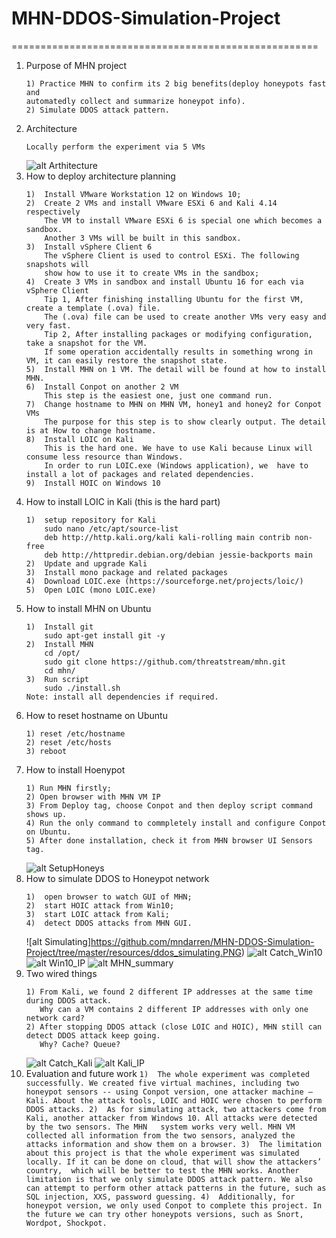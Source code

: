 # MHN-DDOS-Simulation-Project
=====================================================
1. Purpose of MHN project
	```
	1) Practice MHN to confirm its 2 big benefits(deploy honeypots fast and 
	automatedly collect and summarize honeypot info).
	2) Simulate DDOS attack pattern.
	```
2. Architecture
	```
	Locally perform the experiment via 5 VMs
	```
	![alt Arthitecture](https://github.com/mndarren/MHN-DDOS-Simulation-Project/blob/master/resources/MHN_architecture.png)
3. How to deploy architecture planning
	```
	1)	Install VMware Workstation 12 on Windows 10;
	2)	Create 2 VMs and install VMware ESXi 6 and Kali 4.14 respectively
		The VM to install VMware ESXi 6 is special one which becomes a sandbox.
		Another 3 VMs will be built in this sandbox.
	3)	Install vSphere Client 6
		The vSphere Client is used to control ESXi. The following snapshots will
		show how to use it to create VMs in the sandbox;
	4)	Create 3 VMs in sandbox and install Ubuntu 16 for each via vSphere Client
		Tip 1, After finishing installing Ubuntu for the first VM, create a template (.ova) file.
		The (.ova) file can be used to create another VMs very easy and 	very fast.
		Tip 2, After installing packages or modifying configuration, take a snapshot for the VM.
		If some operation accidentally results in something wrong in VM, it can easily restore the snapshot state.
	5)	Install MHN on 1 VM. The detail will be found at how to install MHN.
	6)	Install Conpot on another 2 VM
		This step is the easiest one, just one command run.
	7)	Change hostname to MHN on MHN VM, honey1 and honey2 for Conpot VMs
		The purpose for this step is to show clearly output. The detail is at How to change hostname.
	8)	Install LOIC on Kali
		This is the hard one. We have to use Kali because Linux will consume less resource than Windows.
		In order to run LOIC.exe (Windows application), we 	have to install a lot of packages and related dependencies.
	9)	Install HOIC on Windows 10
	```
4. How to install LOIC in Kali (this is the hard part)
	```
	1)	setup repository for Kali 
	 	sudo nano /etc/apt/source-list
		deb http://http.kali.org/kali kali-rolling main contrib non-free
		deb http://httpredir.debian.org/debian jessie-backports main
	2)	Update and upgrade Kali
	3)	Install mono package and related packages
	4)	Download LOIC.exe (https://sourceforge.net/projects/loic/)
	5)	Open LOIC (mono LOIC.exe)
	```
5. How to install MHN on Ubuntu
	```
	1)	Install git
		sudo apt-get install git -y
	2)	Install MHN
		cd /opt/
		sudo git clone https://github.com/threatstream/mhn.git
		cd mhn/
	3)	Run script
		sudo ./install.sh
	Note: install all dependencies if required.
	```
6. How to reset hostname on Ubuntu
	```
	1) reset /etc/hostname
	2) reset /etc/hosts
	3) reboot
	```
7. How to install Hoenypot
	```
	1) Run MHN firstly;
	2) Open browser with MHN VM IP
	3) From Deploy tag, choose Conpot and then deploy script command shows up.
	4) Run the only command to commpletely install and configure Conpot on Ubuntu.
	5) After done installation, check it from MHN browser UI Sensors tag.
	```
	![alt SetupHoneys](https://github.com/mndarren/MHN-DDOS-Simulation-Project/tree/master/resources/setup_2_honey.PNG)
8. How to simulate DDOS to Honeypot network
	```
	1)	open browser to watch GUI of MHN;
	2)	start HOIC attack from Win10;
	3)	start LOIC attack from Kali;
	4)	detect DDOS attacks from MHN GUI.
	```
	![alt Simulating]https://github.com/mndarren/MHN-DDOS-Simulation-Project/tree/master/resources/ddos_simulating.PNG)
	![alt Catch_Win10](https://github.com/mndarren/MHN-DDOS-Simulation-Project/tree/master/resources/catch_win10_ip.PNG)
	![alt Win10_IP](https://github.com/mndarren/MHN-DDOS-Simulation-Project/tree/master/resources/win10_ip.PNG)
	![alt MHN_summary](https://github.com/mndarren/MHN-DDOS-Simulation-Project/tree/master/resources/MHN_summary_attck.PNG)
9. Two wired things
	```
	1) From Kali, we found 2 different IP addresses at the same time during DDOS attack.
	   Why can a VM contains 2 different IP addresses with only one network card?
	2) After stopping DDOS attack (close LOIC and HOIC), MHN still can detect DDOS attack keep going.
	   Why? Cache? Queue?
	```
	![alt Catch_Kali](https://github.com/mndarren/MHN-DDOS-Simulation-Project/tree/master/resources/catch_kali_attack.PNG)
	![alt Kali_IP](https://github.com/mndarren/MHN-DDOS-Simulation-Project/tree/master/resources/Kali_ip.PNG)
10.  Evaluation and future work
	```
	1)	The whole experiment was completed successfully. We created five virtual machines,
		including two honeypot sensors -- using Conpot version, one attacker machine – Kali.
		About the attack tools, LOIC and HOIC were chosen to perform DDOS attacks.
	2)	As for simulating attack, two attackers come from Kali, another attacker from Windows 10.
		All attacks were detected by the two sensors. The MHN 	system works very well.
		MHN VM collected all information from the two sensors, analyzed the attacks information and show them on a browser.
	3)	The limitation about this project is that the whole experiment was simulated locally.
		If it can be done on cloud, that will show the attackers’ country, 	which will be better to test the MHN works.
		Another limitation is that we only simulate DDOS attack pattern. We also can attempt
		to perform other attack patterns in the future, such as SQL injection, XXS, password guessing.
	4)	Additionally, for honeypot version, we only used Conpot to complete this project.
		In the future we can try other honeypots versions, such as Snort, 	Wordpot, Shockpot.
	```